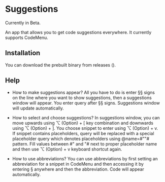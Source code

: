 # Suggestions

Currently in Beta.

An app that allows you to get code suggestions everywhere. It currently supports CodeMenu.

## Installation
You can download the prebuilt binary from releases ().

## Help
- How to make suggestions appear?
All you have to do is enter §§ signs on the line where you want to show suggestions, then a suggestions window will appear. You enter query after §§ signs. Suggestions window will update automatically.
      
- How to select and choose suggestions?
In suggestions window, you can move upwards using ⌥ (Option) + [ key combination and downwards using ⌥ (Option) + ]. You choose snippet to enter using ⌥ (Option) + v. If snippet contains placeholders, query will be replaced with a special placeholder query which denotes placeholders using @name=#\"\"# pattern. Fill values between #\" and \"# next to proper placeholder name and then use  ⌥ (Option) + v keyboard shortcut again.
      
- How to use abbreviations?
You can use abbreviations by first setting an abbreviation for a snippet in CodeMenu and then accessing it by entering § anywhere and then the abbreviation. Code will appear automatically.
